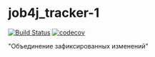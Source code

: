 # job4j_tracker-1
[![Build Status](https://travis-ci.org/EkaterinaKalashnikova/job4j_tracker-1.svg?branch=master)](https://travis-ci.org/EkaterinaKalashnikova/job4j_tracker-1)
[![codecov](https://codecov.io/gh/EkaterinaKalashnikova/job4j_tracker-1/branch/master/graph/badge.svg)](https://codecov.io/gh/EkaterinaKalashnikova/job4j_tracker-1)

  "Объединение зафиксированных изменений"

